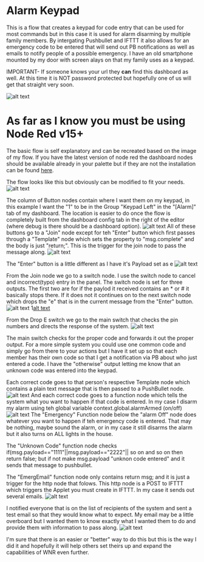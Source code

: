 # Alarm Keypad



This is a flow that creates a keypad for code entry that can be used for most commands but in this case it is used for alarm disarming by multiple family members. By intergating Pushbullet and IFTTT it also allows for an emergency code to be entered that will send out PB notifications as well as emails to notify people of a possible emergency. I have an old smartphone mounted by my door with screen alays on that my family uses as a keypad. 

IMPORTANT- If someone knows your url they **can** find this dashboard as well. At this time it is NOT password protected but hopefully one of us will get that straight very soon.

![alt text][keypad]



# As far as I know you must be using Node Red v15+

The basic flow is self explanatory and can be recreated based on the image of my flow. If you have the latest version of node red the dashboard nodes should be available already in your palette but if they are not the installation can be found [here][git-repo-url]. 

The flow looks like this but obviously can be modified to fit your needs.
![alt text][keypadflow]

The column of Button nodes contain where I want them on my keypad, in this example I want the "1" to be in the Group "Keypad Left" in the "[Alarm]" tab of my dashboard. The location is easier to do once the flow is completely built from the dashboard config tab in the right of the editor (where debug is there should be a dashboard option).
![alt text][buttonEdit]
All of these buttons go to a "Join" node except for teh "Enter" button which first passes through a "Template" node which sets the property to "msg.complete" and the body is just "return;". This is the trigger for the join node to pass the message along.
![alt text][join]

The "Enter" button is a little different as I have it's Payload set as e
![alt text][enter]

From the Join node we go to a switch node. I use the switch node to cancel and incorrect(typo) entry in the panel. The switch node is set for three outputs. The first two are for if the paylod it received contains an * or # it basically stops there. If it does not it continues on to the next switch node which drops the "e" that is in the current message from the "Enter" button.
![alt text][switch]
1[alt text][dropE]

From the Drop E switch we go to the main switch that checks the pin numbers and directs the response of the system.
![alt text][mainSwitch]

The main switch checks for the proper code and forwards it out the proper output. For a more simple system you could use one common code and simply go from there to your actions but I have it set up so that each member has their own code so that I get a notification via PB about who just entered a code. I have the "otherwise" output letting me know that an unknown code was entered into the keypad.

Each correct code goes to that person's respective Template node which contains a plain text message that is then passed to a PushBullet node.
![alt text][template]
And each correct code goes to a function node which tells the system what you want to happen if that code is entered. In my case I disarm my alarm using teh global variable context.global.alarmArmed (on/off)
![alt text][armed]
The "Emergency" Function node below the "alarm Off" node does whatever you want to happen if teh emergency code is entered. That may be nothing, maybe sound the alarm, or in my case it still disarms the alarm but it also turns on ALL lights in the house.

The "Unknown Code" function node checks if(msg.payload=="1111"||msg.payload=="2222"|| so on and so on then return false; but if not make msg.payload "unknon code entered" and it sends that message to pushbullet.

The "EmergEmail" function node only contains return msg; and it is just a trigger for the http node that folows. This http node is a POST to IFTTT which triggers the Applet you must create in IFTTT. In my case it sends out several emails.
![alt text][Emerg]

I notified everyone that is on the list of recipients of the system and sent a test email so that they would know what to expect. My email may be a little overboard but I wanted them to know exactly what I wanted them to do and provide them with information to pass along.
![alt text][email]

I'm sure that there is an easier or "better" way to do this but this is the way I did it and hopefully it will help others set theirs up and expand the capabilities of WNR even further. 


 [git-repo-url]: <https://github.com/node-red/node-red-dashboard>
[keypad]: https://github.com/tfatykhov/WinkRedNode/blob/master/images/AlarmKeypad.png "Alarm Keypad"
[keypadflow]: https://github.com/tfatykhov/WinkRedNode/blob/master/images/AlarmKeypadFlow.png "Alarm Keypad Flow"
[buttonEdit]: https://github.com/tfatykhov/WinkRedNode/blob/master/images/AlarmButtonEdit.png "One Button"
[join]: https://github.com/tfatykhov/WinkRedNode/blob/master/images/AlarmJoinNode.png "Join"
[enter]: https://github.com/tfatykhov/WinkRedNode/blob/master/images/AlarmEnter.png "Enter"
[switch]: https://github.com/tfatykhov/WinkRedNode/blob/master/images/AlarmSwitch.png "Switch"
[dropE]: https://github.com/tfatykhov/WinkRedNode/blob/master/images/AlarmDropE.png "Drop E"
[mainSwitch]: https://github.com/tfatykhov/WinkRedNode/blob/master/images/AlarmMainSwitch.png "Main Switch"
[template]: https://github.com/tfatykhov/WinkRedNode/blob/master/images/AlarmTemplate.png "Template"
[armed]: https://github.com/tfatykhov/WinkRedNode/blob/master/images/AlarmDisarm.png "Disarm"
[emerg]: https://github.com/tfatykhov/WinkRedNode/blob/master/images/AlarmEmPB.png "Emergency"
[email]: https://github.com/tfatykhov/WinkRedNode/blob/master/images/AlarmEmEmail.png "Email"

